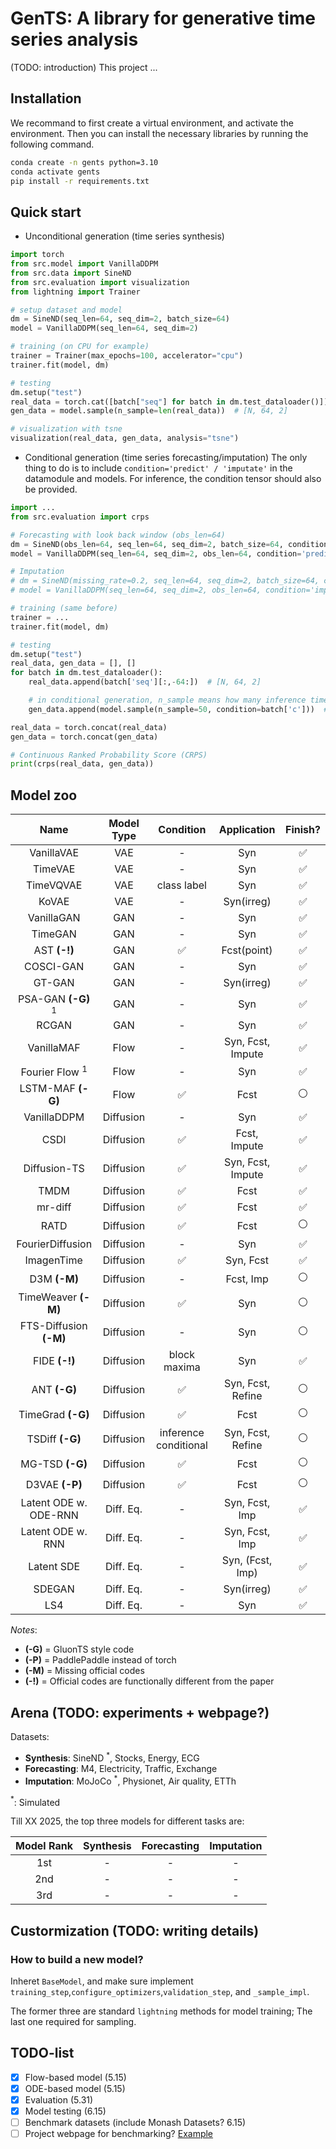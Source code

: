 # GenTS: A library for generative time series analysis

(TODO: introduction) This project ...

## Installation
We recommand to first create a virtual environment, and activate the environment. Then you can install the necessary libraries by running the following command.
```bash
conda create -n gents python=3.10
conda activate gents
pip install -r requirements.txt
```

## Quick start
- Unconditional generation (time series synthesis)
```python
import torch
from src.model import VanillaDDPM
from src.data import SineND
from src.evaluation import visualization
from lightning import Trainer

# setup dataset and model
dm = SineND(seq_len=64, seq_dim=2, batch_size=64)
model = VanillaDDPM(seq_len=64, seq_dim=2)

# training (on CPU for example)
trainer = Trainer(max_epochs=100, accelerator="cpu")
trainer.fit(model, dm)

# testing
dm.setup("test")
real_data = torch.cat([batch["seq"] for batch in dm.test_dataloader()])  # [N, 64, 2]
gen_data = model.sample(n_sample=len(real_data))  # [N, 64, 2]

# visualization with tsne
visualization(real_data, gen_data, analysis="tsne")
```

- Conditional generation (time series forecasting/imputation)
The only thing to do is to include ```condition='predict' / 'imputate'``` in the datamodule and models. For inference, the condition tensor should also be provided.

```python
import ...
from src.evaluation import crps

# Forecasting with look back window (obs_len=64)
dm = SineND(obs_len=64, seq_len=64, seq_dim=2, batch_size=64, condition='predict')
model = VanillaDDPM(seq_len=64, seq_dim=2, obs_len=64, condition='predict')

# Imputation
# dm = SineND(missing_rate=0.2, seq_len=64, seq_dim=2, batch_size=64, condition='impute')
# model = VanillaDDPM(seq_len=64, seq_dim=2, obs_len=64, condition='impute')

# training (same before)
trainer = ...
trainer.fit(model, dm)

# testing
dm.setup("test")
real_data, gen_data = [], []
for batch in dm.test_dataloader():
    real_data.append(batch['seq'][:,-64:])  # [N, 64, 2]

    # in conditional generation, n_sample means how many inference times
    gen_data.append(model.sample(n_sample=50, condition=batch['c']))  # [N, 64, 2, 50]

real_data = torch.concat(real_data)
gen_data = torch.concat(gen_data)

# Continuous Ranked Probability Score (CRPS)
print(crps(real_data, gen_data))
```

## Model zoo
|          Name          |    Model Type     |       Condition       |    Application     |      Finish?       |
| :--------------------: | :---------------: | :-------------------: | :----------------: | :----------------: |
|       VanillaVAE       |        VAE        |           -           |        Syn         | :white_check_mark: |
|        TimeVAE         |        VAE        |           -           |        Syn         | :white_check_mark: |
|       TimeVQVAE        |        VAE        |      class label      |        Syn         | :white_check_mark: |
|         KoVAE          |        VAE        |           -           |     Syn(irreg)     | :white_check_mark: |
|       VanillaGAN       |        GAN        |           -           |        Syn         | :white_check_mark: |
|        TimeGAN         |        GAN        |           -           |        Syn         | :white_check_mark: |
|      AST **(-!)**      |        GAN        |  :white_check_mark:   |    Fcst(point)     | :white_check_mark: |
|       COSCI-GAN        |        GAN        |           -           |        Syn         | :white_check_mark: |
|         GT-GAN         |        GAN        |           -           |     Syn(irreg)     | :white_check_mark: |
|    PSA-GAN **(-G)** $^1$   |        GAN        |           -           |        Syn         | :white_check_mark: |
|         RCGAN          |        GAN        |           -           |        Syn         | :white_check_mark: |
|       VanillaMAF       |       Flow        |           -           | Syn, Fcst, Impute  | :white_check_mark: |
| Fourier Flow $^1$ |       Flow        |           -           |        Syn         | :white_check_mark: |
|   LSTM-MAF **(-G)**    |       Flow        |  :white_check_mark:   |        Fcst        |   :white_circle:   |
|      VanillaDDPM       |     Diffusion     |           -           |        Syn         | :white_check_mark: |
|          CSDI          |     Diffusion     |  :white_check_mark:   |    Fcst, Impute    | :white_check_mark: |
|      Diffusion-TS      |     Diffusion     |  :white_check_mark:   | Syn, Fcst, Impute  | :white_check_mark: |
|          TMDM          |     Diffusion     |  :white_check_mark:   |        Fcst        | :white_check_mark: |
|        mr-diff         |     Diffusion     |  :white_check_mark:   |        Fcst        | :white_check_mark: |
|          RATD          |     Diffusion     |  :white_check_mark:   |        Fcst        |   :white_circle:   |
|    FourierDiffusion    |     Diffusion     |           -           |        Syn         | :white_check_mark: |
|       ImagenTime       |     Diffusion     |  :white_check_mark:   |     Syn, Fcst      | :white_check_mark: |
|      D3M **(-M)**      |     Diffusion     |           -           |     Fcst, Imp      |   :white_circle:   |
|  TimeWeaver **(-M)**   |     Diffusion     |  :white_check_mark:   |        Syn         |   :white_circle:   |
| FTS-Diffusion **(-M)** |     Diffusion     |           -           |        Syn         |   :white_circle:   |
|     FIDE **(-!)**      |     Diffusion     |     block maxima      |        Syn         | :white_check_mark: |
|      ANT **(-G)**      |     Diffusion     |  :white_check_mark:   | Syn, Fcst, Refine  |   :white_circle:   |
|   TimeGrad **(-G)**    |     Diffusion     |  :white_check_mark:   |        Fcst        |   :white_circle:   |
|    TSDiff **(-G)**     |     Diffusion     | inference conditional | Syn, Fcst, Refine  |   :white_circle:   |
|    MG-TSD **(-G)**     |     Diffusion     |  :white_check_mark:   |        Fcst        |   :white_circle:   |
|     D3VAE **(-P)**     |     Diffusion     |  :white_check_mark:   |        Fcst        |   :white_circle:   |
| Latent ODE w. ODE-RNN  |     Diff. Eq.     |           -           |   Syn, Fcst, Imp   | :white_check_mark: |
|   Latent ODE w. RNN    |     Diff. Eq.     |           -           |   Syn, Fcst, Imp   | :white_check_mark: |
|       Latent SDE       |     Diff. Eq.     |           -           |  Syn, (Fcst, Imp)  | :white_check_mark: |
|         SDEGAN         |     Diff. Eq.     |           -           |     Syn(irreg)     | :white_check_mark: |
|          LS4           |     Diff. Eq.     |           -           |        Syn         | :white_check_mark: |

<!-- |          <!--          | SDformer **(-M)** |        VAE+GPT        | :white_check_mark: |        Syn         | :white_circle: | -->            
 <!--          |        TFM        |       Diff. Eq.       |         -          |        Fcst        | :white_circle: | -->           
 <!--          |       <!--        |         GANF          |        Flow        |         -          | AD             | :white_circle: | --> 

*Notes*: 
- **(-G)** = GluonTS style code
- **(-P)** = PaddlePaddle instead of torch
- **(-M)** = Missing official codes
- **(-!)** = Official codes are functionally different from the paper


## Arena (TODO: experiments + webpage?)

Datasets:
- **Synthesis**: SineND $^*$, Stocks, Energy, ECG
- **Forecasting**: M4, Electricity, Traffic, Exchange
- **Imputation**: MoJoCo $^*$, Physionet, Air quality, ETTh

$^*$: Simulated

Till XX 2025, the top three models for different tasks are:

| Model Rank | Synthesis | Forecasting | Imputation |
| :--------: | :-------: | :---------: | :--------: |
|    1st     |     -     |      -      |     -      |
|    2nd     |     -     |      -      |     -      |
|    3rd     |     -     |      -      |     -      |



## Custormization (TODO: writing details)

### How to build a new model?
Inheret ```BaseModel```, and make sure implement ```training_step```,```configure_optimizers```,```validation_step```, and ```_sample_impl```.

The former three are standard ```lightning``` methods for model training; The last one required for sampling.



## TODO-list
- [x] Flow-based model (5.15)
- [x] ODE-based model (5.15)
- [x] Evaluation (5.31)
- [x] Model testing (6.15)
- [ ] Benchmark datasets (include Monash Datasets? 6.15)
- [ ] Project webpage for benchmarking? [Example](https://huggingface.co/spaces/Salesforce/GIFT-Eval)